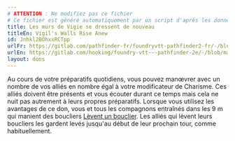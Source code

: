 ```yaml
---
# ATTENTION : Ne modifiez pas ce fichier
# Ce fichier est généré automatiquement par un script d'après les données du module Foundry VTT officiel et de sa traduction
title: Les murs de Vigie se dressent de nouveau
titleEn: Vigil's Walls Rise Anew
id: Jnhkl2BOhxxRCTpp
urlFr: https://gitlab.com/pathfinder-fr/foundryvtt-pathfinder2-fr/-/blob/master/data/feats/Jnhkl2BOhxxRCTpp.htm
urlEn: https://gitlab.com/hooking/foundry-vtt---pathfinder-2e/-/blob/master/packs/data/feats.db/vigil-s-walls-rise-anew.json
layout: dons
---
```

Au cours de votre préparatifs quotidiens, vous pouvez manœvrer avec un nombre de vos alliés en nombre égal à votre modificateur de  Charisme. Ces alliés doivent être présents et vous écouter durant ce temps mais cela ne nuit pas autrement à leurs propres préparatifs. Lorsque vous utilisez les avantages de ce don, vous et tous les compagnons entraînés dans les 9 m qui manient des boucliers [Lèvent un bouclier](../actions/lever-un-bouclier.md). Les alliés qui lèvent leurs boucliers les gardent levés jusqu'au début de leur prochain tour, comme habituellement.
